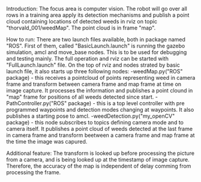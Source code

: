Introduction:
The focus area is computer vision. The robot will go over all rows in a training area apply its detection mechanisms and publish a point cloud containing locations of detected weeds in rviz on topic "thorvald_001/weedMap". The point cloud is in frame "map". 

How to run:
There are two launch files available, both in package named "ROS". First of them, called "BasicLaunch.launch" is running the gazebo simulation, amcl and move_base nodes. This is to be used for debugging and testing mainly. The full operation and rviz can be started with "FullLaunch.launch" file. On the top of rviz and nodes strated by basic launch file, it also starts up three following nodes:
-weedMap.py("ROS" package) - this receives a pointcloud of points representing weed in camera frame and transform between camera frame and map frame at time on image capture. It processes the information and publishes a point clound in "map" frame for positions of all weeds detected since start.
-PathController.py("ROS" package) - this is a top level controller with pre programmed waypoints and detection modes changing at waypoints. It also publishes a starting pose to amcl.
-weedDetection.py("my_openCV" package) - this node subscribes to topics defining camera mode and to camera itself. It publishes a point cloud of weeds detected at the last frame in camera frame and transform beetween a camera frame and map frame at the time the image was capured.

Additional feature:
The transform is looked up before processing the picture from a camera, and is being looked up at the timestamp of image capture. Therefore, the accuracy of the map is independent of delay comming from processing the frame.



